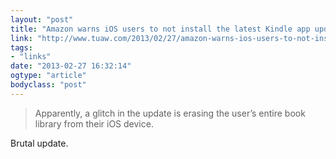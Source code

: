 ```yaml
---
layout: "post"
title: "Amazon warns iOS users to not install the latest Kindle app update"
link: "http://www.tuaw.com/2013/02/27/amazon-warns-ios-users-to-not-install-the-latest-kindle-app-upda"
tags: 
- "links"
date: "2013-02-27 16:32:14"
ogtype: "article"
bodyclass: "post"
---
```


> Apparently, a glitch in the update is erasing the user’s entire book library from their iOS device.

Brutal update.